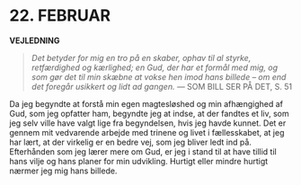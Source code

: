 # 22. FEBRUAR

**VEJLEDNING**

> *Det betyder for mig en tro på en skaber, ophav til al styrke, retfærdighed og kærlighed; en Gud, der har et formål med mig, og som gør det til min skæbne at vokse hen imod hans billede – om end det foregår usikkert og lidt ad gangen.*
> — SOM BILL SER PÅ DET, S. 51

Da jeg begyndte at forstå min egen magtesløshed og min afhængighed af Gud, som jeg opfatter ham, begyndte jeg at indse, at der fandtes et liv, som jeg selv ville have valgt lige fra begyndelsen, hvis jeg havde kunnet. Det er gennem mit vedvarende arbejde med trinene og livet i fællesskabet, at jeg har lært, at der virkelig er en bedre vej, som jeg bliver ledt ind på. Efterhånden som jeg lærer mere om Gud, er jeg i stand til at have tillid til hans vilje og hans planer for min udvikling. Hurtigt eller mindre hurtigt nærmer jeg mig hans billede.
